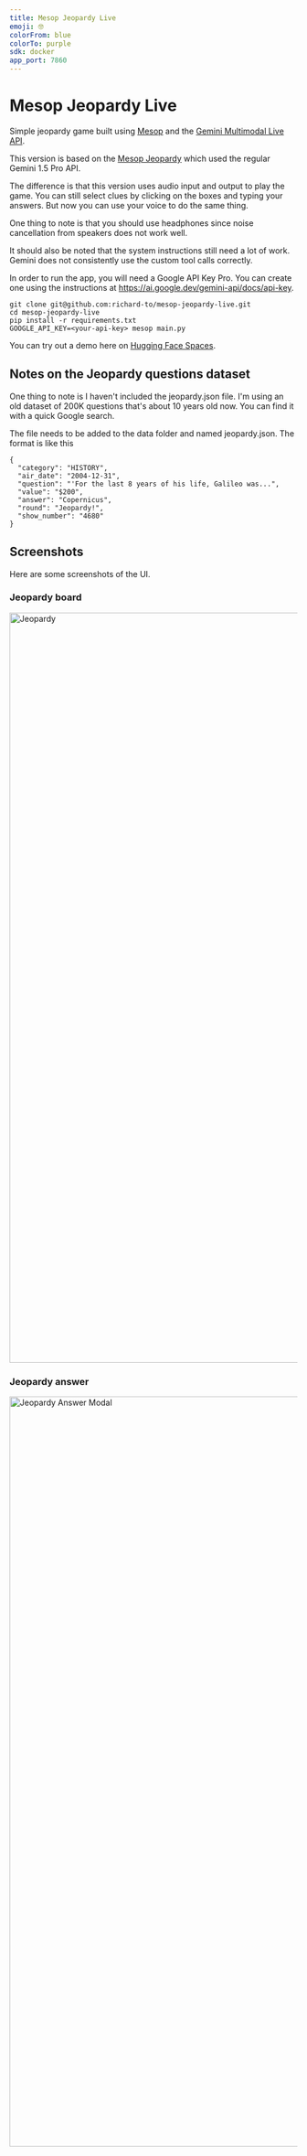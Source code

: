 ```yaml
---
title: Mesop Jeopardy Live
emoji: 🤓
colorFrom: blue
colorTo: purple
sdk: docker
app_port: 7860
---
```


# Mesop Jeopardy Live

Simple jeopardy game built using [Mesop](https://google.github.io/mesop/) and the
[Gemini Multimodal Live API](https://ai.google.dev/api/multimodal-live).

This version is based on the [Mesop Jeopardy](https://github.com/richard-to/mesop-jeopardy)
which used the regular Gemini 1.5 Pro API.

The difference is that this version uses audio input and output to play the game. You
can still select clues by clicking on the boxes and typing your answers. But now you can
use your voice to do the same thing.

One thing to note is that you should use headphones since noise cancellation from
speakers does not work well.

It should also be noted that the system instructions still need a lot of work. Gemini
does not consistently use the custom tool calls correctly.

In order to run the app, you will need a Google API Key Pro. You can create
one using the instructions at https://ai.google.dev/gemini-api/docs/api-key.

```
git clone git@github.com:richard-to/mesop-jeopardy-live.git
cd mesop-jeopardy-live
pip install -r requirements.txt
GOOGLE_API_KEY=<your-api-key> mesop main.py
```

You can try out a demo here on [Hugging Face Spaces](https://huggingface.co/spaces/richard-to/mesop-jeopardy-live).

## Notes on the Jeopardy questions dataset

One thing to note is I haven't included the jeopardy.json file. I'm using an old dataset
of 200K questions that's about 10 years old now. You can find it with a quick Google
search.

The file needs to be added to the data folder and named jeopardy.json. The format is
like this

```
{
  "category": "HISTORY",
  "air_date": "2004-12-31",
  "question": "'For the last 8 years of his life, Galileo was...",
  "value": "$200",
  "answer": "Copernicus",
  "round": "Jeopardy!",
  "show_number": "4680"
}
```

## Screenshots

Here are some screenshots of the UI.

### Jeopardy board

<img width="1312" alt="Jeopardy" src="https://github.com/richard-to/mesop-jeopardy/assets/539889/bc27447d-129f-47ae-b0b1-8f5c546762ed">

### Jeopardy answer

<img width="1312" alt="Jeopardy Answer Modal" src="https://github.com/richard-to/mesop-jeopardy/assets/539889/46bbe312-8cf3-4ff7-8271-49692bd75dec">
